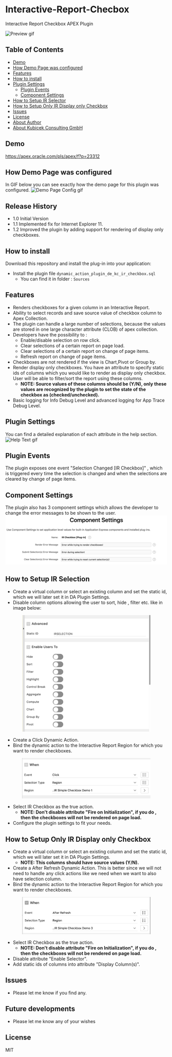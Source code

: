# Interactive-Report-Checbox

Interactive Report Checkbox APEX Plugin

![Preview gif](Sources/IMG/Preview2.gif)


## Table of Contents

- [Demo](#demo)
- [How Demo Page was configured](#how-demo-page-was-configured)
- [Features](#features)
- [How to install](#how-to-install)
- [Plugin Settings](#plugin-settings)
    - [Plugin Events](#plugin-events)
    - [Component Settings](#component-settings)
- [How to Setup IR Selector](#how-to-setup-ir-selector)
- [How to Setup Only IR Display only Checkbox](#how-to-setup-only-ir-display-only-checkbox)
- [Issues](#issues)
- [License](#license)
- [About Author](#about-author)
- [About Kubicek Consulting GmbH](#about-kubicek-consulting-gmbh)

## Demo
https://apex.oracle.com/pls/apex/f?p=23312

## How Demo Page was configured
In GIF below you can see exactly how the demo page for this plugin was configured.
![Demo Page Config gif](Sources/IMG/DemoPageConfig.gif)

## Release History
* 1.0 Initial Version
* 1.1 Implemented fix for Internet Explorer 11.
* 1.2 Improved the plugin by adding support for rendering of display only checkboxes.

## How to install
Download this repository and install the plug-in into your application:
* Install the plugin file `dynamic_action_plugin_de_kc_ir_checkbox.sql`
    * You can find it in folder : `Sources`

## Features
* Renders checkboxes for a given column in an Interactive Report.
* Ability to select records and save source value of checkbox column to Apex Collection.
* The plugin can handle a large number of selections, because the values are stored in one large character attribute (CLOB) of apex collection.
* Developers have the possibility to :
    * Enable/disable selection on row click.
    * Clear selections of a certain report on page load.
    * Clear selections of a certain report on change of page items.
    * Refresh report on change of page items.
* Checkboxes are not rendered if the view is Chart,Pivot or Group by.
* Render display only checkboxes. You have an attribute to specify static ids of columns which you would like to render as display only checkbox. User will be able to filter/sort the report using these columns.
  * <b>NOTE: Source values of these columns should be (Y/N), only these values are recognized by the plugin to set the state of the checkbox as (checked/unchecked).</b>
* Basic logging for Info Debug Level and advanced logging for App Trace Debug Level.

## Plugin Settings
You can find a detailed explanation of each attribute in the help section.
![Help Text gif](Sources/IMG/PluginSettings.gif)

## Plugin Events
The plugin exposes one event "Selection Changed [IR Checkbox]" , which is triggered every time the selection is changed and when the selections are cleared by change of page items.

## Component Settings
The plugin also has 3 component settings which allows the developer to change the error messages to be shown to the user.
![Component Settings png](Sources/IMG/ComponentSettings.png)

## How to Setup IR Selection
* Create a virtual column or select an existing column and set the static id, which we will later set it in DA Plugin Settings.
* Disable column options allowing the user to sort, hide , filter etc. like in image below:
<p align="center">
    <img src="https://raw.githubusercontent.com/kcotoi/Interactive-Report-Checbox/master/Sources/IMG/ColumnAttributes.png" width="400px">
</p>

* Create a Click Dynamic Action.
* Bind the dynamic action to the Interactive Report Region for which you want to render checkboxes.
<p align="center">
    <img src="https://raw.githubusercontent.com/kcotoi/Interactive-Report-Checbox/master/Sources/IMG/BindDAToRegion.png" width="400px">
</p>

* Select IR Checkbox as the true action.
    * <b>NOTE: Don't disable attribute "Fire on Initialization", if you do , then the checkboxes will not be rendered on page load.</b>
* Configure the plugin settings to fit your needs.

## How to Setup Only IR Display only Checkbox
* Create a virtual column or select an existing column and set the static id, which we will later set it in DA Plugin Settings.
   * <b>NOTE: This columns should have source values (Y/N).</b>
* Create a After Refresh Dynamic Action. This is better since we will not need to handle any click actions like we need when we want to also have selection column.
* Bind the dynamic action to the Interactive Report Region for which you want to render checkboxes.
<p align="center">
    <img src="https://raw.githubusercontent.com/kcotoi/Interactive-Report-Checbox/master/Sources/IMG/DisplayBindDAToReport.png" width="400px">
</p>

* Select IR Checkbox as the true action.
    * <b>NOTE: Don't disable attribute "Fire on Initialization", if you do , then the checkboxes will not be rendered on page load.</b>
* Disable attribute "Enable Selector".
* Add static ids of columns into attribute "Display Column(s)".

## Issues
* Please let me know if you find any.

## Future developments
* Please let me know any of your wishes

## License

MIT
